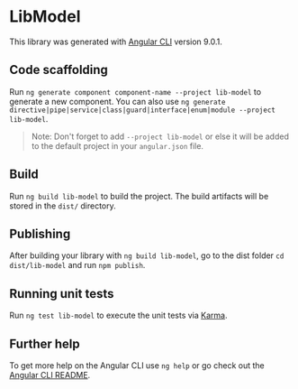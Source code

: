 # LibModel

This library was generated with [Angular CLI](https://github.com/angular/angular-cli) version 9.0.1.

## Code scaffolding

Run `ng generate component component-name --project lib-model` to generate a new component. You can also use `ng generate directive|pipe|service|class|guard|interface|enum|module --project lib-model`.
> Note: Don't forget to add `--project lib-model` or else it will be added to the default project in your `angular.json` file. 

## Build

Run `ng build lib-model` to build the project. The build artifacts will be stored in the `dist/` directory.

## Publishing

After building your library with `ng build lib-model`, go to the dist folder `cd dist/lib-model` and run `npm publish`.

## Running unit tests

Run `ng test lib-model` to execute the unit tests via [Karma](https://karma-runner.github.io).

## Further help

To get more help on the Angular CLI use `ng help` or go check out the [Angular CLI README](https://github.com/angular/angular-cli/blob/master/README.md).
